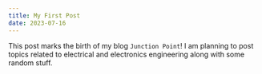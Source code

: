 ```yaml
---
title: My First Post
date: 2023-07-16
---
```


This post marks the birth of my blog `Junction Point`! I am planning to post topics related to electrical and electronics engineering along with some random stuff.
